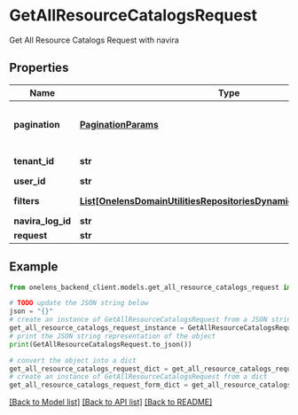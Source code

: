 # GetAllResourceCatalogsRequest

Get All Resource Catalogs Request with navira

## Properties

Name | Type | Description | Notes
------------ | ------------- | ------------- | -------------
**pagination** | [**PaginationParams**](PaginationParams.md) | Pagination parameters for the request. | [optional] 
**tenant_id** | **str** | The id of the tenant. | 
**user_id** | **str** |  | [optional] 
**filters** | [**List[OnelensDomainUtilitiesRepositoriesDynamicFiltersFilterCriteria]**](OnelensDomainUtilitiesRepositoriesDynamicFiltersFilterCriteria.md) | Filters to be applied | 
**navira_log_id** | **str** |  | [optional] 
**request** | **str** |  | [optional] 

## Example

```python
from onelens_backend_client.models.get_all_resource_catalogs_request import GetAllResourceCatalogsRequest

# TODO update the JSON string below
json = "{}"
# create an instance of GetAllResourceCatalogsRequest from a JSON string
get_all_resource_catalogs_request_instance = GetAllResourceCatalogsRequest.from_json(json)
# print the JSON string representation of the object
print(GetAllResourceCatalogsRequest.to_json())

# convert the object into a dict
get_all_resource_catalogs_request_dict = get_all_resource_catalogs_request_instance.to_dict()
# create an instance of GetAllResourceCatalogsRequest from a dict
get_all_resource_catalogs_request_form_dict = get_all_resource_catalogs_request.from_dict(get_all_resource_catalogs_request_dict)
```
[[Back to Model list]](../README.md#documentation-for-models) [[Back to API list]](../README.md#documentation-for-api-endpoints) [[Back to README]](../README.md)


